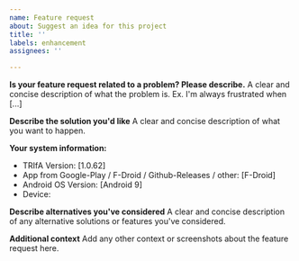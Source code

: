```yaml
---
name: Feature request
about: Suggest an idea for this project
title: ''
labels: enhancement
assignees: ''

---
```


**Is your feature request related to a problem? Please describe.**
A clear and concise description of what the problem is. Ex. I'm always frustrated when [...]

**Describe the solution you'd like**
A clear and concise description of what you want to happen.

**Your system information:**
 - TRIfA Version: [1.0.62]
 - App from Google-Play / F-Droid / Github-Releases / other: [F-Droid]
 - Android OS Version: [Android 9]
 - Device:

**Describe alternatives you've considered**
A clear and concise description of any alternative solutions or features you've considered.

**Additional context**
Add any other context or screenshots about the feature request here.
